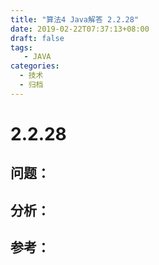 ```yaml
---
title: "算法4 Java解答 2.2.28"
date: 2019-02-22T07:37:13+08:00
draft: false
tags:
   - JAVA
categories:
  - 技术
  - 归档
---
```



# 2.2.28

## 问题：


## 分析：


## 参考：


